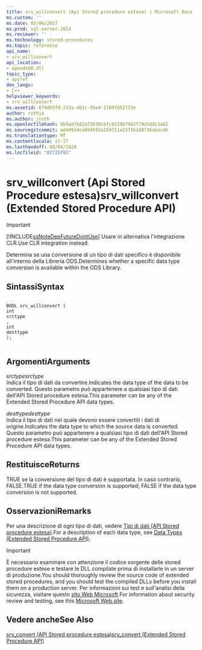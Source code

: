 ```yaml
---
title: srv_willconvert (Api Stored procedure estesa) | Microsoft Docs
ms.custom: ''
ms.date: 03/06/2017
ms.prod: sql-server-2014
ms.reviewer: ''
ms.technology: stored-procedures
ms.topic: reference
api_name:
- srv_willconvert
api_location:
- opends60.dll
topic_type:
- apiref
dev_langs:
- C++
helpviewer_keywords:
- srv_willconvert
ms.assetid: 6f4db5fd-215a-461c-95e4-17697852733e
author: rothja
ms.author: jroth
ms.openlocfilehash: 0b9adfbd2a73b30cbfc0229b7942f79d3ddc1a82
ms.sourcegitcommit: ad4d92dce894592a259721a1571b1d8736abacdb
ms.translationtype: MT
ms.contentlocale: it-IT
ms.lasthandoff: 08/04/2020
ms.locfileid: "87725792"
---
```

# <a name="srv_willconvert-extended-stored-procedure-api"></a><span data-ttu-id="4470d-102">srv_willconvert (Api Stored Procedure estesa)</span><span class="sxs-lookup"><span data-stu-id="4470d-102">srv_willconvert (Extended Stored Procedure API)</span></span>
    
> [!IMPORTANT]  
>  [!INCLUDE[ssNoteDepFutureDontUse](../../includes/ssnotedepfuturedontuse-md.md)] <span data-ttu-id="4470d-103">Usare in alternativa l'integrazione CLR.</span><span class="sxs-lookup"><span data-stu-id="4470d-103">Use CLR integration instead.</span></span>  
  
 <span data-ttu-id="4470d-104">Determina se una conversione di un tipo di dati specifico è disponibile all'interno della Libreria ODS.</span><span class="sxs-lookup"><span data-stu-id="4470d-104">Determines whether a specific data type conversion is available within the ODS Library.</span></span>  
  
## <a name="syntax"></a><span data-ttu-id="4470d-105">Sintassi</span><span class="sxs-lookup"><span data-stu-id="4470d-105">Syntax</span></span>  
  
```  
  
BOOL srv_willconvert (  
int  
srctype  
,  
int  
desttype   
);  
  
```  
  
## <a name="arguments"></a><span data-ttu-id="4470d-106">Argomenti</span><span class="sxs-lookup"><span data-stu-id="4470d-106">Arguments</span></span>  
 <span data-ttu-id="4470d-107">*srctype*</span><span class="sxs-lookup"><span data-stu-id="4470d-107">*srctype*</span></span>  
 <span data-ttu-id="4470d-108">Indica il tipo di dati da convertire.</span><span class="sxs-lookup"><span data-stu-id="4470d-108">Indicates the data type of the data to be converted.</span></span> <span data-ttu-id="4470d-109">Questo parametro può appartenere a qualsiasi tipo di dati dell'API Stored procedure estesa.</span><span class="sxs-lookup"><span data-stu-id="4470d-109">This parameter can be any of the Extended Stored Procedure API data types.</span></span>  
  
 <span data-ttu-id="4470d-110">*desttype*</span><span class="sxs-lookup"><span data-stu-id="4470d-110">*desttype*</span></span>  
 <span data-ttu-id="4470d-111">Indica il tipo di dati nel quale devono essere convertiti i dati di origine.</span><span class="sxs-lookup"><span data-stu-id="4470d-111">Indicates the data type to which the source data is converted.</span></span> <span data-ttu-id="4470d-112">Questo parametro può appartenere a qualsiasi tipo di dati dell'API Stored procedure estesa.</span><span class="sxs-lookup"><span data-stu-id="4470d-112">This parameter can be any of the Extended Stored Procedure API data types.</span></span>  
  
## <a name="returns"></a><span data-ttu-id="4470d-113">Restituisce</span><span class="sxs-lookup"><span data-stu-id="4470d-113">Returns</span></span>  
 <span data-ttu-id="4470d-114">TRUE se la conversione del tipo di dati è supportata. In caso contrario, FALSE.</span><span class="sxs-lookup"><span data-stu-id="4470d-114">TRUE if the data type conversion is supported; FALSE if the data type conversion is not supported.</span></span>  
  
## <a name="remarks"></a><span data-ttu-id="4470d-115">Osservazioni</span><span class="sxs-lookup"><span data-stu-id="4470d-115">Remarks</span></span>  
 <span data-ttu-id="4470d-116">Per una descrizione di ogni tipo di dati, vedere [Tipi di dati &#40;API Stored procedure estesa&#41;](data-types-extended-stored-procedure-api.md).</span><span class="sxs-lookup"><span data-stu-id="4470d-116">For a description of each data type, see [Data Types &#40;Extended Stored Procedure API&#41;](data-types-extended-stored-procedure-api.md).</span></span>  
  
> [!IMPORTANT]  
>  <span data-ttu-id="4470d-117">È necessario esaminare con attenzione il codice sorgente delle stored procedure estese e testare le DLL compilate prima di installarle in un server di produzione.</span><span class="sxs-lookup"><span data-stu-id="4470d-117">You should thoroughly review the source code of extended stored procedures, and you should test the compiled DLLs before you install them on a production server.</span></span> <span data-ttu-id="4470d-118">Per informazioni sui test e sull'analisi della sicurezza, visitare questo [sito Web Microsoft](https://go.microsoft.com/fwlink/?LinkID=54761&amp;clcid=0x409https://msdn.microsoft.com/security/).</span><span class="sxs-lookup"><span data-stu-id="4470d-118">For information about security review and testing, see this [Microsoft Web site](https://go.microsoft.com/fwlink/?LinkID=54761&amp;clcid=0x409https://msdn.microsoft.com/security/).</span></span>  
  
## <a name="see-also"></a><span data-ttu-id="4470d-119">Vedere anche</span><span class="sxs-lookup"><span data-stu-id="4470d-119">See Also</span></span>  
 [<span data-ttu-id="4470d-120">srv_convert &#40;API Stored procedure estesa&#41;</span><span class="sxs-lookup"><span data-stu-id="4470d-120">srv_convert &#40;Extended Stored Procedure API&#41;</span></span>](srv-convert-extended-stored-procedure-api.md)  
  
  
